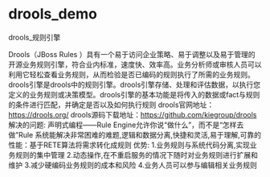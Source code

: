 # drools_demo
drools_规则引擎

Drools（JBoss Rules ）具有一个易于访问企业策略、易于调整以及易于管理的开源业务规则引擎，符合业内标准，速度快、效率高。业务分析师或审核人员可以利用它轻松查看业务规则，从而检验是否已编码的规则执行了所需的业务规则。
drools引擎是drools中的规则引擎。drools引擎存储、处理和评估数据，以执行您定义的业务规则或决策模型。drools引擎的基本功能是将传入的数据或fact与规则的条件进行匹配，并确定是否以及如何执行规则
drools官网地址：https://drools.org/
drools源码下载地址：https://github.com/kiegroup/drools
解决的问题:
声明式编程——Rule Engine允许你说“做什么”，而不是“怎样去做”Rule 系统能解决非常困难的难题,逻辑和数据分离,快捷和灵活,易于理解,可靠的性能：基于RETE算法将需求转化成规则
优势:
1.业务规则与系统代码分离,实现业务规则的集中管理
2.动态操作,在不重启服务的情况下随时对业务规则进行扩展和维护
3.减少硬编码业务规则的成本和风险
4.业务人员可以参与编辑相关业务规则
